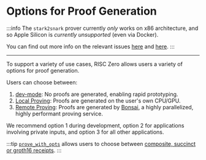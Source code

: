 # Options for Proof Generation

:::info
The `stark2snark` prover currently _only_ works on x86 architecture, and so Apple Silicon is _currently unsupported_ (even via Docker).

You can find out more info on the relevant issues [here](https://github.com/risc0/risc0/issues/1520) and [here](https://github.com/risc0/risc0/issues/1749).
:::

---

To support a variety of use cases, RISC Zero allows users a variety of options for proof generation.

Users can choose between:

1. [dev-mode]: No proofs are generated, enabling rapid prototyping.
2. [Local Proving]: Proofs are generated on the user's own CPU/GPU.
3. [Remote Proving]: Proofs are generated by [Bonsai], a highly parallelized, highly performant proving service.

We recommend option 1 during development, option 2 for applications involving private inputs, and option 3 for all other applications.

:::tip
[`prove_with_opts`] allows users to choose between [composite, succinct or groth16 receipts].
:::

[`prove_with_opts`]: https://docs.rs/risc0-zkvm/1.3/risc0_zkvm/trait.Prover.html#method.prove_with_opts
[Bonsai]: https://bonsai.xyz
[composite, succinct or groth16 receipts]: https://docs.rs/risc0-zkvm/1.3/risc0_zkvm/enum.ReceiptKind.html
[dev-mode]: ./dev-mode.md
[Local Proving]: ./local-proving.md
[Remote Proving]: ./remote-proving.md
